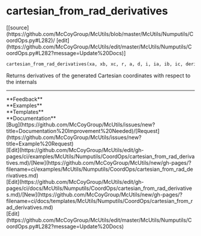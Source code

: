 # <a id="McUtils.Numputils.CoordOps.cartesian_from_rad_derivatives">cartesian_from_rad_derivatives</a>
<div class="docs-source-link" markdown="1">
[[source](https://github.com/McCoyGroup/McUtils/blob/master/McUtils/Numputils/CoordOps.py#L282)/
[edit](https://github.com/McCoyGroup/McUtils/edit/master/McUtils/Numputils/CoordOps.py#L282?message=Update%20Docs)]
</div>

```python
cartesian_from_rad_derivatives(xa, xb, xc, r, a, d, i, ia, ib, ic, derivs, order=2, return_comps=False): 
```
Returns derivatives of the generated Cartesian coordinates with respect
to the internals












---


<div markdown="1" class="text-secondary">
<div class="container">
  <div class="row">
   <div class="col" markdown="1">
**Feedback**   
</div>
   <div class="col" markdown="1">
**Examples**   
</div>
   <div class="col" markdown="1">
**Templates**   
</div>
   <div class="col" markdown="1">
**Documentation**   
</div>
   <div class="col" markdown="1">
   
</div>
   <div class="col" markdown="1">
   
</div>
   <div class="col" markdown="1">
   
</div>
</div>
  <div class="row">
   <div class="col" markdown="1">
[Bug](https://github.com/McCoyGroup/McUtils/issues/new?title=Documentation%20Improvement%20Needed)/[Request](https://github.com/McCoyGroup/McUtils/issues/new?title=Example%20Request)   
</div>
   <div class="col" markdown="1">
[Edit](https://github.com/McCoyGroup/McUtils/edit/gh-pages/ci/examples/McUtils/Numputils/CoordOps/cartesian_from_rad_derivatives.md)/[New](https://github.com/McCoyGroup/McUtils/new/gh-pages/?filename=ci/examples/McUtils/Numputils/CoordOps/cartesian_from_rad_derivatives.md)   
</div>
   <div class="col" markdown="1">
[Edit](https://github.com/McCoyGroup/McUtils/edit/gh-pages/ci/docs/McUtils/Numputils/CoordOps/cartesian_from_rad_derivatives.md)/[New](https://github.com/McCoyGroup/McUtils/new/gh-pages/?filename=ci/docs/templates/McUtils/Numputils/CoordOps/cartesian_from_rad_derivatives.md)   
</div>
   <div class="col" markdown="1">
[Edit](https://github.com/McCoyGroup/McUtils/edit/master/McUtils/Numputils/CoordOps.py#L282?message=Update%20Docs)   
</div>
   <div class="col" markdown="1">
   
</div>
   <div class="col" markdown="1">
   
</div>
   <div class="col" markdown="1">
   
</div>
</div>
</div>
</div>